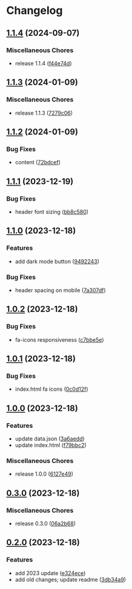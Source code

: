 # Changelog

## [1.1.4](https://github.com/dvdblk/personal-web/compare/personal-web-v1.1.3...personal-web-v1.1.4) (2024-09-07)


### Miscellaneous Chores

* release 1.1.4 ([f44e74d](https://github.com/dvdblk/personal-web/commit/f44e74d93b01727899be62eb4718e43ee2676bec))

## [1.1.3](https://github.com/dvdblk/personal-web/compare/personal-web-v1.1.2...personal-web-v1.1.3) (2024-01-09)


### Miscellaneous Chores

* release 1.1.3 ([7279c06](https://github.com/dvdblk/personal-web/commit/7279c0687dbfa5d36c473812abf88e977c186bc3))

## [1.1.2](https://github.com/dvdblk/personal-web/compare/personal-web-v1.1.1...personal-web-v1.1.2) (2024-01-09)


### Bug Fixes

* content ([72bdcef](https://github.com/dvdblk/personal-web/commit/72bdcefa5f194440027f438e57f75d7922d3e409))

## [1.1.1](https://github.com/dvdblk/personal-web/compare/personal-web-v1.1.0...personal-web-v1.1.1) (2023-12-19)


### Bug Fixes

* header font sizing ([bb8c580](https://github.com/dvdblk/personal-web/commit/bb8c5800c860fef8c8fe6002e6ccf19bbe487183))

## [1.1.0](https://github.com/dvdblk/personal-web/compare/personal-web-v1.0.2...personal-web-v1.1.0) (2023-12-18)


### Features

* add dark mode button ([9492243](https://github.com/dvdblk/personal-web/commit/949224348ff7ddc90075cabf0cd2e8e37b72b19f))


### Bug Fixes

* header spacing on mobile ([7a307df](https://github.com/dvdblk/personal-web/commit/7a307df997fec96e4b1eb8b497d89b81077423fc))

## [1.0.2](https://github.com/dvdblk/personal-web/compare/personal-web-v1.0.1...personal-web-v1.0.2) (2023-12-18)


### Bug Fixes

* fa-icons responsiveness ([c7bbe5e](https://github.com/dvdblk/personal-web/commit/c7bbe5ec346fe22a4f361418ff9d50114a22f79a))

## [1.0.1](https://github.com/dvdblk/personal-web/compare/personal-web-v1.0.0...personal-web-v1.0.1) (2023-12-18)


### Bug Fixes

* index.html fa icons ([0c0d12f](https://github.com/dvdblk/personal-web/commit/0c0d12f83522e5166de2d3119f8314d6c5e39d62))

## [1.0.0](https://github.com/dvdblk/personal-web/compare/personal-web-v0.3.0...personal-web-v1.0.0) (2023-12-18)


### Features

* update data.json ([3a6aedd](https://github.com/dvdblk/personal-web/commit/3a6aedde155041fcb32230187a5fde6748ff2e4c))
* update index.html ([f79bbc2](https://github.com/dvdblk/personal-web/commit/f79bbc2fe2f6a638c54616ba7f6e94e267470133))


### Miscellaneous Chores

* release 1.0.0 ([6127e49](https://github.com/dvdblk/personal-web/commit/6127e499830d3f6c8c74a1b6c54aa21347ca4259))

## [0.3.0](https://github.com/dvdblk/personal-web/compare/personal-web-v0.2.0...personal-web-v0.3.0) (2023-12-18)


### Miscellaneous Chores

* release 0.3.0 ([06a2b68](https://github.com/dvdblk/personal-web/commit/06a2b68560ccb13d70a97b5e77484f8bcd799de4))

## [0.2.0](https://github.com/dvdblk/personal-web/compare/personal-web-v0.1.0...personal-web-v0.2.0) (2023-12-18)


### Features

* add 2023 update ([e324ece](https://github.com/dvdblk/personal-web/commit/e324ece007dfa93f8b4de58f1d2ba01031078d8e))
* add old changes; update readme ([3db34a9](https://github.com/dvdblk/personal-web/commit/3db34a95fe45d7a40547a633f9c890abd679b57b))
